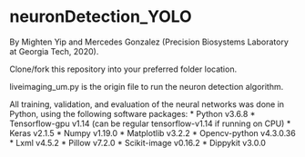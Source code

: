 # neuronDetection_YOLO
By Mighten Yip and Mercedes Gonzalez (Precision Biosystems Laboratory at Georgia Tech, 2020).

Clone/fork this repository into your preferred folder location. 

liveimaging_um.py is the origin file to run the neuron detection algorithm.

All training, validation, and evaluation of the neural networks was done in Python, using the following software packages:
    * Python v3.6.8
    * Tensorflow-gpu v1.14 (can be regular tensorflow-v1.14 if running on CPU)
    * Keras v2.1.5
    * Numpy v1.19.0
    * Matplotlib v3.2.2
    * Opencv-python v4.3.0.36
    * Lxml v4.5.2
    * Pillow v7.2.0
    * Scikit-image v0.16.2
    * Dippykit v3.0.0
